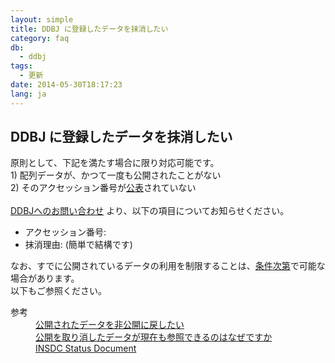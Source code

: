 ```yaml
---
layout: simple
title: DDBJ に登録したデータを抹消したい
category: faq
db:
  - ddbj
tags: 
  - 更新
date: 2014-05-30T18:17:23
lang: ja
---
```


## DDBJ に登録したデータを抹消したい

<p>原則として、下記を満たす場合に限り対応可能です。<br>1) 配列データが、かつて一度も公開されたことがない<br>2) そのアクセッション番号が<a href="/documents/data-release-policy.html">公表</a>されていない<br><br><a href="/contact-ddbj.html#to-ddbj">DDBJへのお問い合わせ</a> より、以下の項目についてお知らせください。</p>
<ul>
  <li>アクセッション番号:</li>
  <li>抹消理由: (簡単で結構です)</li>
</ul>
<p>なお、すでに公開されているデータの利用を制限することは、<a href="/faq/ja/restore-released-data-private.html">条件次第</a>で可能な場合があります。<br>以下もご参照ください。</p>
<dl><dt>参考</dt>
  <dd><a href="/faq/ja/restore-released-data-private.html">公開されたデータを非公開に戻したい</a></dd>
  <dd><a href="/faq/ja/why-retracted-data-available.html">公開を取り消したデータが現在も参照できるのはなぜですか</a></dd>
  <dd><a href="/insdc-status-e">INSDC Status Document</a></dd>
</dl>
